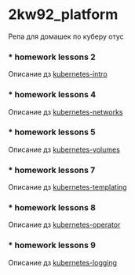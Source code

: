 # 2kw92_platform  
Репа для домашек по куберу отус
### * homework lessons 2
Описание дз [kubernetes-intro](/docs/homework_lessons_4.md)

### * homework lessons 4
Описание дз [kubernetes-networks](/docs/homework_lessons_4.md)

### * homework lessons 5
Описание дз [kubernetes-volumes](/docs/homework_lessons_5.md)

### * homework lessons 7
Описание дз [kubernetes-templating](/docs/homework_lessons_7.md)

### * homework lessons 8
Описание дз [kubernetes-operator](/docs/homework_lessons_8.md)

### * homework lessons 9
Описание дз [kubernetes-logging](/docs/homework_lessons_9.md)